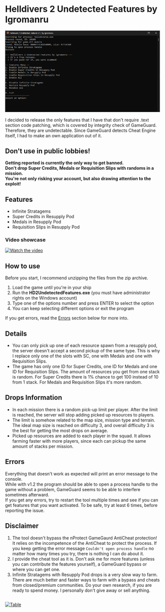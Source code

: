 # Helldivers 2 Undetected Features by Igromanru

![Preview](./Resources/Preview.png)

I decided to release the only features that I have that don't require .text section code patching, which is covered by integrity check of GameGuard.
Therefore, they are undetectable.
Since GameGuard detects Cheat Engine itself, I had to make an own application out of it.

## Don't use in public lobbies!  
**Getting reported is currently the only way to get banned.  
Don't drop Super Credits, Medals or Requisition Slips with randoms in a mission.  
You're not only risking your account, but also drawing attention to the exploit!**

## Features
- Infinite Stratagems
- Super Credits in Resupply Pod
- Medals in Resupply Pod
- Requisition Slips in Resupply Pod

### Video showcase
[![Watch the video](https://img.youtube.com/vi/8trHixG2Qhg/0.jpg)](https://www.youtube.com/watch?v=8trHixG2Qhg)


## How to use
Before you start, I recommend unzipping the files from the zip archive.
1. Load the game until you're in your ship
2. Run the **HD2UndetectedFeatures.exe** (you must have administrator rights on the Windows account)
3. Type one of the options number and press ENTER to select the option
4. You can keep selecting different options or exit the program

If you get errors, read the [Errors](#errors) section below for more into.

## Details
- You can only pick up one of each resource spawn from a resupply pod, the server doesn't accept a second pickup of the same type. This is why I replace only one of the slots with SC, one with Medals and one with Requisition Slips.
- The game has only one ID for Super Credits, one ID for Medals and one ID for Requisition Slips. The amount of resources you get from one stack is random. For Super Credits there is 1% chance to get 100 instead of 10 from 1 stack. For Medals and Requisition Slips it's more random.

## Drops Information
- In each mission there is a random pick-up limit per player. After the limit is reached, the server will stop adding picked up resources to players.
- The limit is somehow related to the map size, mission type and terrain. The ideal map size is reached on difficulty 3, and overall difficulty 3 is the best for getting the most drops on average.
- Picked up resources are added to each player in the squad. It allows farming faster with more players, since each can pickup the same amount of stacks per mission.

## Errors
Everything that doesn't work as expected will print an error message to the console.  
While with v1.2 the program should be able to open a process handle to the game without a problem, GameGuard seems to be able to interfere sometimes afterward.  
If you get any errors, try to restart the tool multiple times and see if you can get features that you want activated. To be safe, try at least 6 times, before reporting the issue.

## Disclaimer
1. The tool doesn't bypass the nProtect GameGaurd AntiCheat protection! It relies on the incompetence of the AntiCheat to protect the process.
If you keep getting the error message `Couldn't open process handle` no matter how many times you try, there is nothing I can do about it.
1. I provide the cheat tool as it is. Don't ask me for more features (unless you can contribute the features yourself), a GameGuard bypass or where you can get one. 
2. Infinite Stratagems with Resupply Pod drops is a very slow way to farm. There are much better and faster ways to farm with a bypass and cheats from closed/premium communities. Do your own research, if you are ready to spend money. I personally don't give away or sell anything.

##
[![Table](https://i.imgur.com/4n3DWEe.png)](https://github.com/igromanru/HD2-Undetected-Features/releases/download/1.2/Helldivers.2.Undetected.Features.v1.2.by.Igromanru.zip)  
